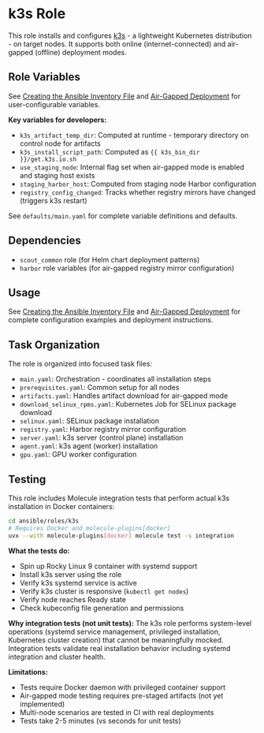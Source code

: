# k3s Role

This role installs and configures [k3s](https://k3s.io/) - a lightweight Kubernetes distribution - on target nodes. It supports both online (internet-connected) and air-gapped (offline) deployment modes.

## Role Variables

See [Creating the Ansible Inventory File](../../../docs/source/technical/inventory.md#k3s) and [Air-Gapped Deployment](../../../docs/source/technical/air-gapped.md#air-gapped-configuration-variables) for user-configurable variables.

**Key variables for developers:**
- `k3s_artifact_temp_dir`: Computed at runtime - temporary directory on control node for artifacts
- `k3s_install_script_path`: Computed as `{{ k3s_bin_dir }}/get.k3s.io.sh`
- `use_staging_node`: Internal flag set when air-gapped mode is enabled and staging host exists
- `staging_harbor_host`: Computed from staging node Harbor configuration
- `registry_config_changed`: Tracks whether registry mirrors have changed (triggers k3s restart)

See `defaults/main.yaml` for complete variable definitions and defaults.

## Dependencies

- `scout_common` role (for Helm chart deployment patterns)
- `harbor` role variables (for air-gapped registry mirror configuration)

## Usage

See [Creating the Ansible Inventory File](../../../docs/source/technical/inventory.md) and [Air-Gapped Deployment](../../../docs/source/technical/air-gapped.md) for complete configuration examples and deployment instructions.

## Task Organization

The role is organized into focused task files:

- `main.yaml`: Orchestration - coordinates all installation steps
- `prerequisites.yaml`: Common setup for all nodes
- `artifacts.yaml`: Handles artifact download for air-gapped mode
- `download_selinux_rpms.yaml`: Kubernetes Job for SELinux package download
- `selinux.yaml`: SELinux package installation
- `registry.yaml`: Harbor registry mirror configuration
- `server.yaml`: k3s server (control plane) installation
- `agent.yaml`: k3s agent (worker) installation
- `gpu.yaml`: GPU worker configuration

## Testing

This role includes Molecule integration tests that perform actual k3s installation in Docker containers:

```bash
cd ansible/roles/k3s
# Requires Docker and molecule-plugins[docker]
uvx --with molecule-plugins[docker] molecule test -s integration
```

**What the tests do:**
- Spin up Rocky Linux 9 container with systemd support
- Install k3s server using the role
- Verify k3s systemd service is active
- Verify k3s cluster is responsive (`kubectl get nodes`)
- Verify node reaches Ready state
- Check kubeconfig file generation and permissions

**Why integration tests (not unit tests):**
The k3s role performs system-level operations (systemd service management, privileged installation, Kubernetes cluster creation) that cannot be meaningfully mocked. Integration tests validate real installation behavior including systemd integration and cluster health.

**Limitations:**
- Tests require Docker daemon with privileged container support
- Air-gapped mode testing requires pre-staged artifacts (not yet implemented)
- Multi-node scenarios are tested in CI with real deployments
- Tests take 2-5 minutes (vs seconds for unit tests)
